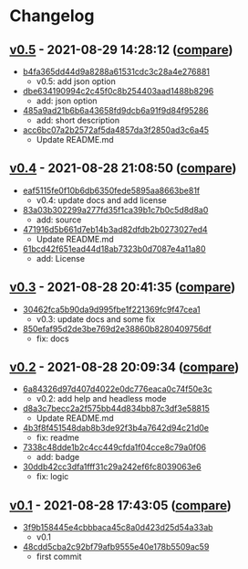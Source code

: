 # Changelog

## [v0.5](https://github.com/eggplants/get-pixivpy-token/releases/tag/v0.5) - 2021-08-29 14:28:12 ([compare](https://github.com/eggplants/get-pixivpy-token/compare/v0.4...v0.5))

- [b4fa365dd44d9a8288a61531cdc3c28a4e276881](https://github.com/eggplants/get-pixivpy-token/commit/b4fa365dd44d9a8288a61531cdc3c28a4e276881)
  - v0.5: add json option
- [dbe634190994c2c45f0c8b254403aad1488b8296](https://github.com/eggplants/get-pixivpy-token/commit/dbe634190994c2c45f0c8b254403aad1488b8296)
  - add: json option
- [485a9ad21b6b6a43658fd9dcb6a91f9d84f95286](https://github.com/eggplants/get-pixivpy-token/commit/485a9ad21b6b6a43658fd9dcb6a91f9d84f95286)
  - add: short description
- [acc6bc07a2b2572af5da4857da3f2850ad3c6a45](https://github.com/eggplants/get-pixivpy-token/commit/acc6bc07a2b2572af5da4857da3f2850ad3c6a45)
  - Update README.md

## [v0.4](https://github.com/eggplants/get-pixivpy-token/releases/tag/v0.4) - 2021-08-28 21:08:50 ([compare](https://github.com/eggplants/get-pixivpy-token/compare/v0.3...v0.4))

- [eaf5115fe0f10b6db6350fede5895aa8663be81f](https://github.com/eggplants/get-pixivpy-token/commit/eaf5115fe0f10b6db6350fede5895aa8663be81f)
  - v0.4: update docs and add license
- [83a03b302299a277fd35f1ca39b1c7b0c5d8d8a0](https://github.com/eggplants/get-pixivpy-token/commit/83a03b302299a277fd35f1ca39b1c7b0c5d8d8a0)
  - add: source
- [471916d5b661d7eb14b3ad82dfdb2b0273027ed4](https://github.com/eggplants/get-pixivpy-token/commit/471916d5b661d7eb14b3ad82dfdb2b0273027ed4)
  - Update README.md
- [61bcd42f651ead44d18ab7323b0d7087e4a11a80](https://github.com/eggplants/get-pixivpy-token/commit/61bcd42f651ead44d18ab7323b0d7087e4a11a80)
  - add: License

## [v0.3](https://github.com/eggplants/get-pixivpy-token/releases/tag/v0.3) - 2021-08-28 20:41:35 ([compare](https://github.com/eggplants/get-pixivpy-token/compare/v0.2...v0.3))

- [30462fca5b90da9d995fbe1f221369fc9f47cea1](https://github.com/eggplants/get-pixivpy-token/commit/30462fca5b90da9d995fbe1f221369fc9f47cea1)
  - v0.3: update docs and some fix
- [850efaf95d2de3be769d2e38860b8280409756df](https://github.com/eggplants/get-pixivpy-token/commit/850efaf95d2de3be769d2e38860b8280409756df)
  - fix: docs

## [v0.2](https://github.com/eggplants/get-pixivpy-token/releases/tag/v0.2) - 2021-08-28 20:09:34 ([compare](https://github.com/eggplants/get-pixivpy-token/compare/v0.1...v0.2))

- [6a84326d97d407d4022e0dc776eaca0c74f50e3c](https://github.com/eggplants/get-pixivpy-token/commit/6a84326d97d407d4022e0dc776eaca0c74f50e3c)
  - v0.2: add help and headless mode
- [d8a3c7becc2a2f575bb44d834bb87c3df3e58815](https://github.com/eggplants/get-pixivpy-token/commit/d8a3c7becc2a2f575bb44d834bb87c3df3e58815)
  - Update README.md
- [4b3f8f451548dab8b3de92f3b4a7642d94c21d0e](https://github.com/eggplants/get-pixivpy-token/commit/4b3f8f451548dab8b3de92f3b4a7642d94c21d0e)
  - fix: readme
- [7338c48dde1b2c4cc449cfda1f04cce8c79a0f06](https://github.com/eggplants/get-pixivpy-token/commit/7338c48dde1b2c4cc449cfda1f04cce8c79a0f06)
  - add: badge
- [30ddb42cc3dfa1fff31c29a242ef6fc8039063e6](https://github.com/eggplants/get-pixivpy-token/commit/30ddb42cc3dfa1fff31c29a242ef6fc8039063e6)
  - fix: logic

## [v0.1](https://github.com/eggplants/get-pixivpy-token/releases/tag/v0.1) - 2021-08-28 17:43:05 ([compare](https://github.com/eggplants/get-pixivpy-token/compare/48cdd5cba2c92bf79afb9555e40e178b5509ac59...v0.1))

- [3f9b158445e4cbbbaca45c8a0d423d25d54a33ab](https://github.com/eggplants/get-pixivpy-token/commit/3f9b158445e4cbbbaca45c8a0d423d25d54a33ab)
  - v0.1
- [48cdd5cba2c92bf79afb9555e40e178b5509ac59](https://github.com/eggplants/get-pixivpy-token/commit/48cdd5cba2c92bf79afb9555e40e178b5509ac59)
  - first commit
